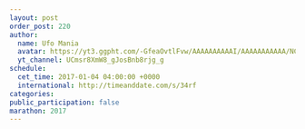 ```yaml
---
layout: post
order_post: 220
author:
  name: Ufo Mania
  avatar: https://yt3.ggpht.com/-GfeaOvtlFvw/AAAAAAAAAAI/AAAAAAAAAAA/NCu7FLBAMDc/s88-c-k-no-mo-rj-c0xffffff/photo.jpg
  yt_channel: UCmsr8XmW8_gJosBnb8rjg_g
schedule:
  cet_time: 2017-01-04 04:00:00 +0000
  international: http://timeanddate.com/s/34rf
categories:
public_participation: false
marathon: 2017
---
```

<!--iframe width="475" height="267" src="https://www.youtube.com/embed/MISSING" frameborder="0" allowfullscreen></iframe-->
